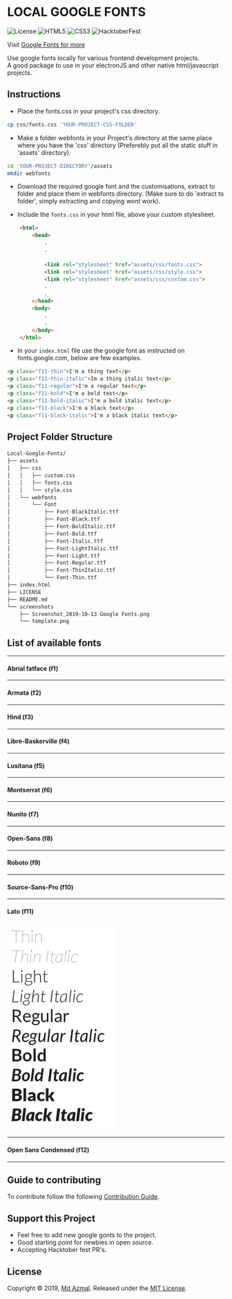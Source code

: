 # LOCAL GOOGLE FONTS
![License](https://img.shields.io/github/license/md-azmal/Local-Google-Fonts?style=for-the-badge)
![HTML5](https://img.shields.io/badge/HTML-5-orange?style=for-the-badge)
![CSS3](https://img.shields.io/badge/CSS-3-green?style=for-the-badge)
![HacktoberFest](https://img.shields.io/badge/HacktoberFest-2k19-blue?style=for-the-badge)

Visit [Google Fonts for more](https://fonts.google.com)

Use google fonts locally for various frontend development projects.   
A good package to use in your electronJS and other native html/javascript projects.

## Instructions

* Place the fonts.css in your project's css directory.

```bash 
cp css/fonts.css 'YOUR-PROJECT-CSS-FOLDER'
```
* Make a folder webfonts in your Project's directory at the same place where you have the 'css' directory
(Preferebly put all the static stuff in 'assets' directory).

```bash
cd 'YOUR-PROJECT-DIRECTORY'/assets
mkdir webfonts
```

* Download the required google font and the customisations, extract to folder and place them in webfonts directory. (Make sure to do 'extract to folder', simply extracting and copying wont work).

* Include the ```fonts.css``` in your html file, above your custom stylesheet.
```html
    <html>
        <head>
            .
            .

            <link rel="stylesheet" href="assets/css/fonts.css">
            <link rel="stylesheet" href="assets/css/style.css">
            <link rel="stylesheet" href="assets/css/custom.css">
            .
            .
        </head>
        <body>
            .
            .
        </body>
    </html>
```

* In your `index.html` file use the google font as instructed on fonts.google.com, below are few examples.
```html
<p class="f11-thin">I'm a thing text</p>
<p class="f11-thin-italic">Im a thing italic text</p>
<p class="f11-regular">I'm a regular text</p>
<p class="f11-bold">I'm a bold text</p>
<p class="f11-bold-italic">I'm a bold italic text</p>
<p class="f11-black">I'm a black text</p>
<p class="f11-black-italic">I'm a black italic text</p>
```

## Project Folder Structure

```bash
Local-Google-Fonts/
├── assets
│   ├── css
│   │   ├── custom.css
│   │   ├── fonts.css
│   │   └── style.css
│   └── webfonts
│       └── Font
│           ├── Font-BlackItalic.ttf
│           ├── Font-Black.ttf
│           ├── Font-BoldItalic.ttf
│           ├── Font-Bold.ttf
│           ├── Font-Italic.ttf
│           ├── Font-LightItalic.ttf
│           ├── Font-Light.ttf
│           ├── Font-Regular.ttf
│           ├── Font-ThinItalic.ttf
│           └── Font-Thin.ttf
├── index.html
├── LICENSE
├── README.md
└── screenshots
    ├── Screenshot_2019-10-13 Google Fonts.png
    └── template.png
```

## List of available fonts
---
#### Abrial fatface (f1)
---
#### Armata (f2)
---
#### Hind (f3)
---
#### Libre-Baskerville (f4)
---
#### Lusitana (f5)
---
#### Montserrat (f6)
---
#### Nunito (f7)
---
#### Open-Sans (f8)
---
#### Roboto (f9)
---
#### Source-Sans-Pro (f10)
---
#### Lato (f11)

  ![Lato](./screenshots/screenshotLato.png)

---
#### Open Sans Condensed (f12)
---

## Guide to contributing

To contribute follow the following [Contribution Guide](CONTRIB.md).

## Support this Project
* Feel free to add new google gonts to the project.
* Good starting point for newbies in open source.
* Accepting Hacktober fest PR's.

## License
Copyright © 2019, [Md Azmal](https://github.com/md-azmal).
Released under the [MIT License](LICENSE).

